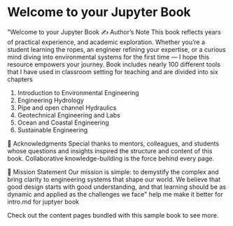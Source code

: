 # Welcome to your Jupyter Book

"Welcome to your Jupyter Book ✍️ Author’s Note This book reflects years of practical experience, and academic exploration. Whether you’re a student learning the ropes, an engineer refining your expertise, or a curious mind diving into environmental systems for the first time — I hope this resource empowers your journey. Book includes nearly 100 different tools that I have used in classroom setting for teaching and are divided into six chapters 

1. Introduction to Environmental Engineering
2. Engineering Hydrology
3. Pipe and open channel Hydraulics
4. Geotechnical Engineering and Labs
5. Ocean and Coastal Engineering
6. Sustainable Engineering

🙌 Acknowledgments Special thanks to mentors, colleagues, and students whose questions and insights inspired the structure and content of this book. Collaborative knowledge-building is the force behind every page.

🎯 Mission Statement Our mission is simple: to demystify the complex and bring clarity to engineering systems that shape our world. We believe that good design starts with good understanding, and that learning should be as dynamic and applied as the challenges we face" help me make it better for intro.md for juptyer book


Check out the content pages bundled with this sample book to see more.

```{tableofcontents}
```
